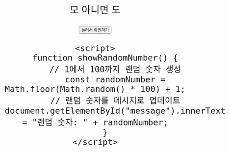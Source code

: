 <!DOCTYPE html>
<html lang="ko">

<head>
    <meta charset="UTF-8">
    <meta name="viewport" content="width=device-width, initial-scale=1.0">
    <title>랜덤 숫자</title>
    <style>
        body {
            text-align: center;
            font-size: 2rem;
            margin-top: 20%;
        }
    </style>
</head>

<body>
    <p id="message">모 아니면 도</p>
    <button onclick="showRandomNumber()">눌러서 확인하기</button>

    <script>
        function showRandomNumber() {
            // 1에서 100까지 랜덤 숫자 생성
            const randomNumber = Math.floor(Math.random() * 100) + 1;
            // 랜덤 숫자를 메시지로 업데이트
            document.getElementById("message").innerText = "랜덤 숫자: " + randomNumber;
        }
    </script>
</body>

</html>
